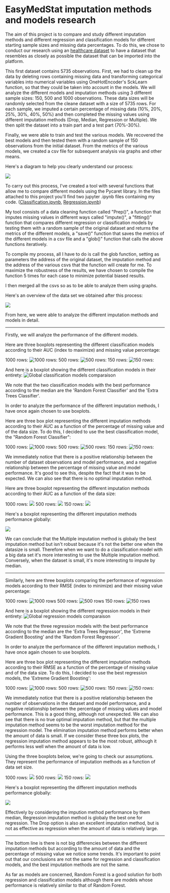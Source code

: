 # EasyMedStat imputation methods and models research
The aim of this project is to compare and study different imputation methods and different regression and classification models for different starting sample sizes and missing data percentages.
To do this, we chose to conduct our research using an [healthcare dataset](https://github.com/SamLB9/EMS_research_imputation-models/blob/55db256762acc0ee79d8a105aa6f61c4943150f4/rhcmod-latest-version-5735patients%20(1).csv) to have a dataset that resembles as closely as possible the dataset that can be imported into the platform.

This first dataset contains 5735 observations.
First, we had to clean up the data by deleting rows containing missing data and transforming categorical variables into numerical variables using OneHotEncoder's SckLearn function, so that they could be taken into account in the models.
We will analyze the different models and imputation methods using 3 different sample sizes: 150, 500 and 1000 observations. These data sizes will be randomly selected from the cleane dataset with a size of 5735 rows.
For each sample, we imputed a certain percentage of missing data (10%, 20%, 25%, 30%, 40%, 50%) and then completed the missing values using different imputation methods (Drop, Median, Regression or Multiple).
We then split the dataset into a train part and a test part (70%-30%).

Finally, we were able to train and test the various models.
We recovered the best models and then tested them with a random sample of 150 observations from the initial dataset.
From the metrics of the various models, we created a csv file for subsequent analysis via graphs and other means.

Here's a diagram to help you clearly understand our process:

![](https://github.com/SamLB9/EMS_research_imputation-models/blob/6498bba2394adb60f1ae1d19b05fbca9ade664a4/Diagram_drawio.png)

To carry out this process, I've created a tool with several functions that allow me to compare different models using the Pycaret library.
In the files attached to this project you'll find two jupyter .ipynb files containing my code.
([Classification.ipynb](https://github.com/SamLB9/EMS_research_imputation-models/blob/fba7c93533dedf7a8dfc9d13b1a829bb195d5b3a/Classification_EMS.ipynb),
[Regression.ipynb](https://github.com/SamLB9/EMS_research_imputation-models/blob/05eff37eee9a2cae4e3b94e603c1a4c453b99316/Regression_Pycaret.ipynb))

My tool consists of a data cleaning function called "Prep()", a function that imputes missing values in different ways called "impute()", a "fitting()" function that compares different regression or classification models by testing them with a random sample of the original dataset and returns the metrics of the different models, a "save()" function that saves the metrics of the different models in a csv file and a "glob()" function that calls the above functions iteratively.

To compile my process, all I have to do is call the glob function, setting as parameters the address of the original dataset, the imputation method and the address of the various csvs that the function will create for me.
To maximize the robustness of the results, we have chosen to compile the function 5 times for each case to minimize potential biased results.

I then merged all the csvs so as to be able to analyze them using graphs.

Here's an overview of the data set we obtained after this process:

![](https://github.com/SamLB9/EMS_research_imputation-models/blob/b55ea070af72228af00d16c99d8010b8c876e685/MetricsData.png)

From here, we were able to analyze the different imputation methods and models in detail.

_____________________________________________________________________________________________________

Firstly, we will analyze the performance of the different models.

Here are three boxplots representing the different classification models according to their AUC (index to maximize) and missing value percentage:

1000 rows:
![1000 rows:](https://github.com/SamLB9/EMS_research_imputation-models/blob/4dd325cda9184cbe3060fc2635a6ac8fe1ce89b8/C_MODELSCOMPARAISON_1000ROWS.png)
500 rows:
![500 rows:](https://github.com/SamLB9/EMS_research_imputation-models/blob/4dd325cda9184cbe3060fc2635a6ac8fe1ce89b8/C_MODELSCOMPARAISON_500ROWS.png)
150 rows:
![150 rows:](https://github.com/SamLB9/EMS_research_imputation-models/blob/4dd325cda9184cbe3060fc2635a6ac8fe1ce89b8/C_MODELSCOMPARAISON_150ROWS.png)


And here is a boxplot showing the different classification models in their entirety:
![Global classification models comparaison](https://github.com/SamLB9/EMS_research_imputation-models/blob/1d203bf5507b56e0d2be954e59dc3c4bb70eb3bc/C_GlobalModelsComparaison.png)

We note that the two classification models with the best performance according to the median are the 'Random Forest Classifier' and the 'Extra Trees Classifier'.

In order to analyze the performance of the different imputation methods, I have once again chosen to use boxplots. 

Here are three box plot representing the different imputation methods according to their AUC as a function of the percentage of missing value and of the data size. To do this, I decided to use the best classification model, the "Random Forest Classifier":

1000 rows:
![1000 rows:](https://github.com/SamLB9/EMS_research_imputation-models/blob/758bd4fd41e809fe14d29666cdc38ad786970622/C_BoxPlot_RandomForestClassifier_Classification_1000rows.png)
500 rows:
![500 rows:](https://github.com/SamLB9/EMS_research_imputation-models/blob/758bd4fd41e809fe14d29666cdc38ad786970622/C_BoxPlot_RandomForestClassifier_Classification_500rows.png)
150 rows:
![150 rows:](https://github.com/SamLB9/EMS_research_imputation-models/blob/eaa13f2c3de6121fed887a4a1b647d1e4ff91ae7/C_BoxPlot_RandomForestClassifier_Classification_150rows.png)

We immediately notice that there is a positive relationship between the number of dataset observations and model performance, and a negative relationship between the percentage of missing value and model performance. It's good to see this, despite the fact that it was to be expected. 
We can also see that there is no optimal imputation method. 

Here are three boxplot representing the different imputation methods according to their AUC as a function of the data size:

1000 rows:
![](https://github.com/SamLB9/EMS_research_imputation-models/blob/86b2bfa52205000c2065ce42a2b20b496ff6cfd2/C_BoxPlot_ImputationMethodComparaison_1000ROWS.png)
500 rows:
![](https://github.com/SamLB9/EMS_research_imputation-models/blob/86b2bfa52205000c2065ce42a2b20b496ff6cfd2/C_BoxPlot_ImputationMethodComparaison_500ROWS.png)
150 rows:
![](https://github.com/SamLB9/EMS_research_imputation-models/blob/86b2bfa52205000c2065ce42a2b20b496ff6cfd2/C_BoxPlot_ImputationMethodComparaison_150ROWS.png)

Here's a boxplot representing the different imputation methods performance globally:

![](https://github.com/SamLB9/EMS_research_imputation-models/blob/86b2bfa52205000c2065ce42a2b20b496ff6cfd2/C_BoxPlot_GlobalImputationMethodComparaison.png)

We can conclude that the Multiple imputation method is globaly the best imputation method but isn't robust because it's not the better one when the datasize is small. Therefore when we want to do a classification model with a big data set it's more interresting to use the Multiple imputation method. Conversely, when the dataset is small, it's more interesting to impute by median.

_____________________________________________________________________________________________________

Similarly, here are three boxplots comparing the performance of regression models according to their RMSE (index to minimize) and their missing value percentage:

1000 rows:
![1000 rows](https://github.com/SamLB9/EMS_research_imputation-models/blob/c843b919bf7fa7f2f62f2205616a7b38a93bae9c/R_MODELSCOMPARAISON_1000ROWS.png)
500 rows:
![500 rows](https://github.com/SamLB9/EMS_research_imputation-models/blob/b92c6e06cebf6c83d7aa0292dd25ef22c6119344/R_MODELSCOMPARAISON_500ROWS.png)
150 rows:
![150 rows](https://github.com/SamLB9/EMS_research_imputation-models/blob/b92c6e06cebf6c83d7aa0292dd25ef22c6119344/R_MODELSCOMPARAISON_150ROWS.png)

And here is a boxplot showing the different regression models in their entirety:
![Global regression models comparaison](https://github.com/SamLB9/EMS_research_imputation-models/blob/1d203bf5507b56e0d2be954e59dc3c4bb70eb3bc/R_GlobalModelsComparaison.png)

We note that the three regression models with the best performance according to the median are the 'Extra Trees Regressor', the 'Extreme Gradient Boosting' and the 'Random Forest Regressor'.

In order to analyze the performance of the different imputation methods, I have once again chosen to use boxplots. 

Here are three box plot representing the different imputation methods according to their RMSE as a function of the percentage of missing value and of the data size. To do this, I decided to use the best regression models, the 'Extreme Gradient Boosting':

1000 rows:
![1000 rows:](https://github.com/SamLB9/EMS_research_imputation-models/blob/161f4537856f0915531f5b4d1c7420de0648c803/R_BoxPlot_ExtremeGradientBoosting_1000rows.png)
500 rows:
![500 rows:](https://github.com/SamLB9/EMS_research_imputation-models/blob/161f4537856f0915531f5b4d1c7420de0648c803/R_BoxPlot_ExtremeGradientBoosting_500rows.png)
150 rows:
![150 rows:](https://github.com/SamLB9/EMS_research_imputation-models/blob/161f4537856f0915531f5b4d1c7420de0648c803/R_BoxPlot_ExtremeGradientBoosting_150rows.png)

We immediately notice that there is a positive relationship between the number of observations in the dataset and model performance, and a negative relationship between the percentage of missing values and model performance. This is a good thing, although not unexpected. 
We can also see that there is no true optimal imputation method, but that the multiple imputation method seems to be the worst imputation method for the regression model. The elimination imputation method performs better when the amount of data is small. If we consider these three box plots, the regression imputation method appears to be the most robust, although it performs less well when the amount of data is low. 

Using the three boxplots below, we're going to check our assumptions. They represent the performance of imputation methods as a function of data set size.

1000 rows:
![](https://github.com/SamLB9/EMS_research_imputation-models/blob/78a9896a5b9373fdbc73bd599793bce9ac7c97dd/R_BoxPlot_ImputationMethodComparaison_1000ROWS.png)
500 rows:
![](https://github.com/SamLB9/EMS_research_imputation-models/blob/78a9896a5b9373fdbc73bd599793bce9ac7c97dd/R_BoxPlot_ImputationMethodComparaison_500ROWS.png)
150 rows:
![](https://github.com/SamLB9/EMS_research_imputation-models/blob/78a9896a5b9373fdbc73bd599793bce9ac7c97dd/R_BoxPlot_ImputationMethodComparaison_150ROWS.png)

Here's a boxplot representing the different imputation methods performance globally:

![](https://github.com/SamLB9/EMS_research_imputation-models/blob/78a9896a5b9373fdbc73bd599793bce9ac7c97dd/R_BoxPlot_GlobalImputationMethodComparaison.png)

Effectively by considering the impution method performance by them median, Regression imputation method is globaly the best one for regression. The Drop option is also an excellent imputation method, but is not as effective as regression when the amount of data is relatively large.

_____________________________________________________________________________________________________

The bottom line is there is not big differencies between the different imputation methods but according to the amount of data and the percentage of missing value we notice some trends. It's important to point out that our conclusions are not the same for regression and classification models, and the best imputation methods are not the same.

As far as models are concerned, Random Forest is a good solution for both regression and classification models although there are models whose performance is relatively similar to that of Random Forest.


